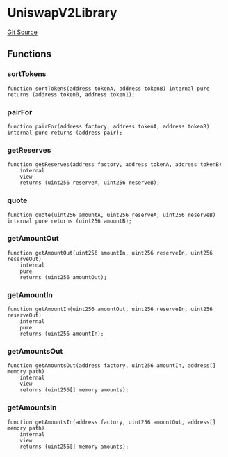 # UniswapV2Library
[Git Source](https://github.com/KlimaDAO/klimadao-solidity/blob/36109e4551048e978d232da5905a9cf6eaf3e3e2/src/integrations/sushixklima/SushiRouterV02.sol)


## Functions
### sortTokens


```solidity
function sortTokens(address tokenA, address tokenB) internal pure returns (address token0, address token1);
```

### pairFor


```solidity
function pairFor(address factory, address tokenA, address tokenB) internal pure returns (address pair);
```

### getReserves


```solidity
function getReserves(address factory, address tokenA, address tokenB)
    internal
    view
    returns (uint256 reserveA, uint256 reserveB);
```

### quote


```solidity
function quote(uint256 amountA, uint256 reserveA, uint256 reserveB) internal pure returns (uint256 amountB);
```

### getAmountOut


```solidity
function getAmountOut(uint256 amountIn, uint256 reserveIn, uint256 reserveOut)
    internal
    pure
    returns (uint256 amountOut);
```

### getAmountIn


```solidity
function getAmountIn(uint256 amountOut, uint256 reserveIn, uint256 reserveOut)
    internal
    pure
    returns (uint256 amountIn);
```

### getAmountsOut


```solidity
function getAmountsOut(address factory, uint256 amountIn, address[] memory path)
    internal
    view
    returns (uint256[] memory amounts);
```

### getAmountsIn


```solidity
function getAmountsIn(address factory, uint256 amountOut, address[] memory path)
    internal
    view
    returns (uint256[] memory amounts);
```

